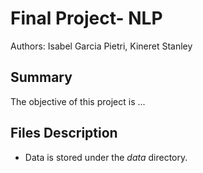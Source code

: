 # Final Project- NLP
Authors: Isabel Garcia Pietri, Kineret Stanley 

## Summary

The objective of this project is ...



## Files Description

- Data is stored under the *data* directory.